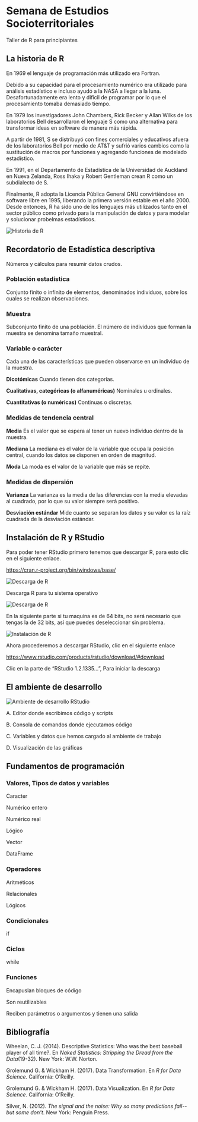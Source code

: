 # Semana de Estudios Socioterritoriales
Taller de R para principiantes


## La historia de R

En 1969 el lenguaje de programación más utilizado era Fortran.

Debido a su capacidad para el procesamiento numérico era utilizado para análisis estadístico e incluso ayudó a la NASA a llegar a la luna. Desafortunadamente era lento y difícil de programar por lo que el procesamiento tomaba demasiado tiempo.

En 1979 los investigadores John Chambers, Rick Becker y Allan Wilks de los laboratorios Bell desarrollaron el lenguaje S como una alternativa para transformar ideas en software de manera más rápida.

A partir de 1981, S se distribuyó con fines comerciales y educativos afuera de los laboratorios Bell por medio de AT&T y sufrió varios cambios como la sustitución de macros por funciones y agregando funciones de modelado estadístico.

En 1991, en el Departamento de Estadística de la Universidad de Auckland en Nueva Zelanda, Ross Ihaka y Robert Gentleman crean R como un subdialecto de S.

Finalmente, R adopta la Licencia Pública General GNU convirtiéndose en software libre en 1995, liberando la primera versión estable en el año 2000. Desde entonces, R ha sido uno de los lenguajes más utilizados tanto en el sector público como privado para la manipulación de datos y para modelar y solucionar probelmas estadísticos.

![Historia de R](https://static.javatpoint.com/tutorial/r/images/history-of-r-programming.png)

## Recordatorio de Estadística descriptiva
Números y cálculos para resumir datos crudos.

### Población estadística
Conjunto finito o infinito de elementos, denominados individuos, sobre los cuales se realizan observaciones.

### Muestra
Subconjunto finito de una población. El número de individuos que forman la muestra se denomina tamaño muestral.

### Variable o carácter
Cada una de las características que pueden observarse en un individuo de la muestra. 

**Dicotómicas**
Cuando tienen dos categorías.

**Cualitativas, categóricas (o alfanuméricas)**
Nominales u ordinales.

**Cuantitativas (o numéricas)**
Continuas o discretas.

### Medidas de tendencia central

**Media**
Es el valor que se espera al tener un nuevo individuo dentro de la muestra.

**Mediana**
La mediana es el valor de la variable que ocupa la posición central, cuando los datos se disponen en orden de magnitud.

**Moda**
La moda es el valor de la variable que más se repite.

### Medidas de dispersión

**Varianza**
La varianza es la media de las diferencias con la media elevadas al cuadrado, por lo que su valor siempre será positivo.

**Desviación estándar**
Mide cuanto se separan los datos y su valor es la raíz cuadrada de la desviación estándar.

## Instalación de R y RStudio

Para poder tener RStudio primero tenemos que descargar R, para esto clic en el siguiente enlace.

https://cran.r-project.org/bin/windows/base/

![Descarga de R](http://learningomics.files.wordpress.com/2013/01/install1-1.png?w=450#038;h=221)

Descarga R para tu sistema operativo

![Descarga de R](https://learningomics.files.wordpress.com/2013/01/install2.png?w=450&h=187&fit=620%2C187)

En la siguiente parte si tu maquina es de 64 bits, no será necesario que tengas la de 32 bits, así que puedes deseleccionar sin problema.

![Instalación de R](https://learningomics.files.wordpress.com/2013/01/install3.png?w=456)

Ahora procederemos a descargar RStudio, clic en el siguiente enlace 

https://www.rstudio.com/products/rstudio/download/#download

Clic en la parte de “RStudio 1.2.1335…”, Para iniciar la descarga 

## El ambiente de desarrollo

![Ambiente de desarrollo RStudio](http://wiki.awf.forst.uni-goettingen.de/wiki/images/thumb/f/f6/02-RStudio.jpg/500px-02-RStudio.jpg)

A. Editor donde escribimos código y scripts

B. Consola de comandos donde ejecutamos código

C. Variables y datos que hemos cargado al ambiente de trabajo

D. Visualización de las gráficas


## Fundamentos de programación

### Valores, Tipos de datos y variables

Caracter

Numérico entero

Numérico real

Lógico

Vector

DataFrame

### Operadores 

Aritméticos

Relacionales

Lógicos

### Condicionales

if

### Ciclos

while

### Funciones

Encapuslan bloques de código

Son reutilizables

Reciben parámetros o argumentos y tienen una salida

## Bibliografía

Wheelan, C. J. (2014). Descriptive Statistics: Who was the best baseball player of all time?. En *Naked Statistics: Stripping the Dread from the Data*(19-32). New York: W.W. Norton.

Grolemund G. & Wickham H. (2017). Data Transformation. En *R for Data Science*. California: O’Reilly.

Grolemund G. & Wickham H. (2017). Data Visualization. En *R for Data Science*. California: O’Reilly.

Silver, N. (2012). *The signal and the noise: Why so many predictions fail--but some don't*. New York: Penguin Press.
